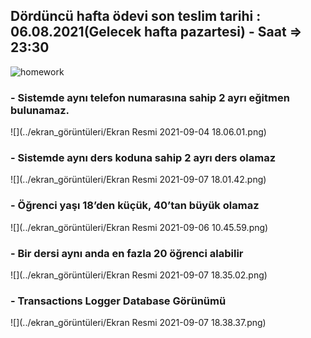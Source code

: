## Dördüncü hafta ödevi son teslim tarihi : 06.08.2021(Gelecek hafta pazartesi) - Saat =>  23:30

![homework](https://user-images.githubusercontent.com/45206582/131386439-6727321a-5a50-4c20-9413-ea4013013434.PNG)

### - Sistemde aynı telefon numarasına sahip 2 ayrı eğitmen bulunamaz.
![](../ekran_görüntüleri/Ekran Resmi 2021-09-04 18.06.01.png)

### - Sistemde aynı ders koduna sahip 2 ayrı ders olamaz
![](../ekran_görüntüleri/Ekran Resmi 2021-09-07 18.01.42.png)

### - Öğrenci yaşı 18’den küçük, 40’tan büyük olamaz
![](../ekran_görüntüleri/Ekran Resmi 2021-09-06 10.45.59.png)

### - Bir dersi aynı anda en fazla 20 öğrenci alabilir
![](../ekran_görüntüleri/Ekran Resmi 2021-09-07 18.35.02.png)

### - Transactions Logger Database Görünümü
![](../ekran_görüntüleri/Ekran Resmi 2021-09-07 18.38.37.png)